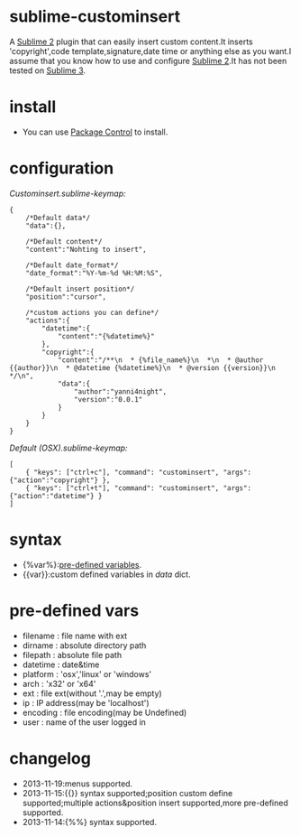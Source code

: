 sublime-custominsert
====================

A [Sublime 2](http://www.sublimetext.com/2) plugin that can easily insert custom content.It inserts 'copyright',code template,signature,date time or anything else as you want.I assume that you know how to use and configure [Sublime 2](http://www.sublimetext.com/2).It has not been tested on [Sublime 3](http://www.sublimetext.com/3).


install
===========

 - You can use [Package Control](https://sublime.wbond.net) to install.

configuration
===========
_Custominsert.sublime-keymap:_

    {	
    	/*Default data*/
        "data":{},
        
        /*Default content*/
        "content":"Nohting to insert",
        
        /*Default date_format*/
        "date_format":"%Y-%m-%d %H:%M:%S",
        
        /*Default insert position*/
        "position":"cursor",
        
        /*custom actions you can define*/
        "actions":{
        	"datetime":{
        		"content":"{%datetime%}"
        	},
        	"copyright":{
        		"content":"/**\n  * {%file_name%}\n  *\n  * @author {{author}}\n  * @datetime {%datetime%}\n  * @version {{version}}\n  */\n",
        		"data":{
        			"author":"yanni4night",
        			"version":"0.0.1"
        		}
        	}
        }
    }
    
_Default (OSX).sublime-keymap:_

	[
		{ "keys": ["ctrl+c"], "command": "custominsert", "args": {"action":"copyright"} },
		{ "keys": ["ctrl+t"], "command": "custominsert", "args": {"action":"datetime"} }
	]
	
syntax
===========
 - {%var%}:[pre-defined variables](#pre-defined-vars).
 - {{var}}:custom defined variables in _data_ dict.
 
pre-defined vars
===========
 - filename : file name with ext
 - dirname : absolute directory path
 - filepath : absolute file path
 - datetime : date&time
 - platform : 'osx','linux' or 'windows'
 - arch : 'x32' or 'x64'
 - ext : file ext(without '.',may be empty)
 - ip : IP address(may be 'localhost')
 - encoding : file encoding(may be Undefined)
 - user : name of the user logged in
 
changelog
===========
 - 2013-11-19:menus supported.
 - 2013-11-15:{{}} syntax supported;position custom define supported;multiple actions&position insert supported,more pre-defined supported.
 - 2013-11-14:{%%} syntax supported.

